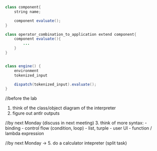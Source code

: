 ```java
class component{
    string name;

    component evaluate();
}

class operator_combination_to_application extend component{
    component evaluate(){
        ...
    }
}


class engine() {
    environment
    tokenized_input

    dispatch(tokenized_input).evaluate();
}
```

//before the lab 
1. think of the class/object diagram of the interpreter
2. figure out antlr outputs                              


//by next Monday (discuss in next meeting)
3. think of more syntax:
     - binding
     - control flow (condition, loop)
     - list, turple
     - user UI
     - function / lambda expression


//by next Monday
-> 5. do a calculator intepreter (split task)
